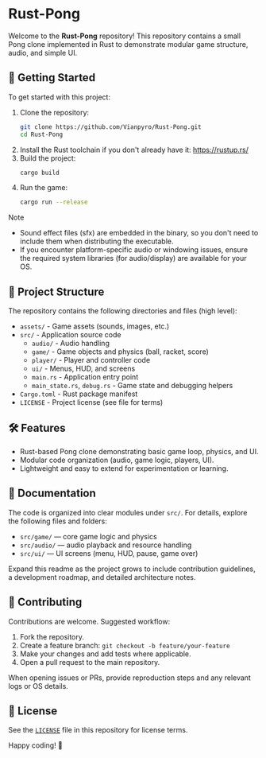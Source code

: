 # Rust-Pong

Welcome to the **Rust-Pong** repository! This repository contains a small Pong clone implemented in Rust to demonstrate modular game structure, audio, and simple UI.

## 🚀 Getting Started

To get started with this project:

1. Clone the repository:
   ```bash
   git clone https://github.com/Vianpyro/Rust-Pong.git
   cd Rust-Pong
   ```
2. Install the Rust toolchain if you don't already have it: <https://rustup.rs/>
3. Build the project:
   ```bash
   cargo build
   ```
4. Run the game:
   ```bash
   cargo run --release
   ```

> [!NOTE]
>
> - Sound effect files (sfx) are embedded in the binary, so you don't need to include them when distributing the executable.
> - If you encounter platform-specific audio or windowing issues, ensure the required system libraries (for audio/display) are available for your OS.

## 📁 Project Structure

The repository contains the following directories and files (high level):

- `assets/` - Game assets (sounds, images, etc.)
- `src/` - Application source code
  - `audio/` - Audio handling
  - `game/` - Game objects and physics (ball, racket, score)
  - `player/` - Player and controller code
  - `ui/` - Menus, HUD, and screens
  - `main.rs` - Application entry point
  - `main_state.rs`, `debug.rs` - Game state and debugging helpers
- `Cargo.toml` - Rust package manifest
- `LICENSE` - Project license (see file for terms)

## 🛠 Features

- Rust-based Pong clone demonstrating basic game loop, physics, and UI.
- Modular code organization (audio, game logic, players, UI).
- Lightweight and easy to extend for experimentation or learning.

## 📖 Documentation

The code is organized into clear modules under `src/`. For details, explore the following files and folders:

- `src/game/` — core game logic and physics
- `src/audio/` — audio playback and resource handling
- `src/ui/` — UI screens (menu, HUD, pause, game over)

Expand this readme as the project grows to include contribution guidelines, a development roadmap, and detailed architecture notes.

## 🤝 Contributing

Contributions are welcome. Suggested workflow:

1. Fork the repository.
2. Create a feature branch: `git checkout -b feature/your-feature`
3. Make your changes and add tests where applicable.
4. Open a pull request to the main repository.

When opening issues or PRs, provide reproduction steps and any relevant logs or OS details.

## 📝 License

See the [`LICENSE`](/LICENSE) file in this repository for license terms.

Happy coding! 🎉
